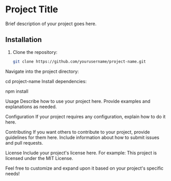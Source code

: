 # Project Title

Brief description of your project goes here.

## Installation

1. Clone the repository:
   ```bash
   git clone https://github.com/yourusername/project-name.git
   ```
   
Navigate into the project directory:

cd project-name
Install dependencies:

npm install

Usage
Describe how to use your project here. Provide examples and explanations as needed.

Configuration
If your project requires any configuration, explain how to do it here.

Contributing
If you want others to contribute to your project, provide guidelines for them here. Include information about how to submit issues and pull requests.

License
Include your project's license here. For example:
This project is licensed under the MIT License.

Feel free to customize and expand upon it based on your project's specific needs!
